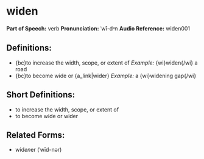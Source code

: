 # widen

**Part of Speech:** verb
**Pronunciation:** ˈwī-dᵊn
**Audio Reference:** widen001

## Definitions:
- {bc}to increase the width, scope, or extent of 
  *Example:* {wi}widen{/wi} a road
- {bc}to become wide or {a_link|wider} 
  *Example:* a {wi}widening gap{/wi}

## Short Definitions:
- to increase the width, scope, or extent of
- to become wide or wider

## Related Forms:
- wid*en*er (ˈwīd-nər)
